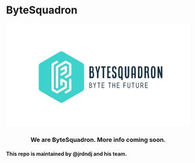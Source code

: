# ByteSquadron

<img src="bytesquadron-logo.jpeg">

### <center>We are ByteSquadron. More info coming soon.</center>

#### This repo is maintained by @jrdndj and his team.  

